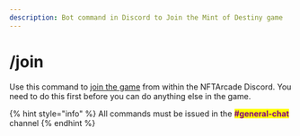 ```yaml
---
description: Bot command in Discord to Join the Mint of Destiny game
---
```


# /join

Use this command to [join the game](../gameplay/join-the-game.md) from within the NFTArcade Discord. You need to do this first before you can do anything else in the game.

{% hint style="info" %}
All commands must be issued in the <mark style="color:purple;">**#general-chat**</mark> channel
{% endhint %}

